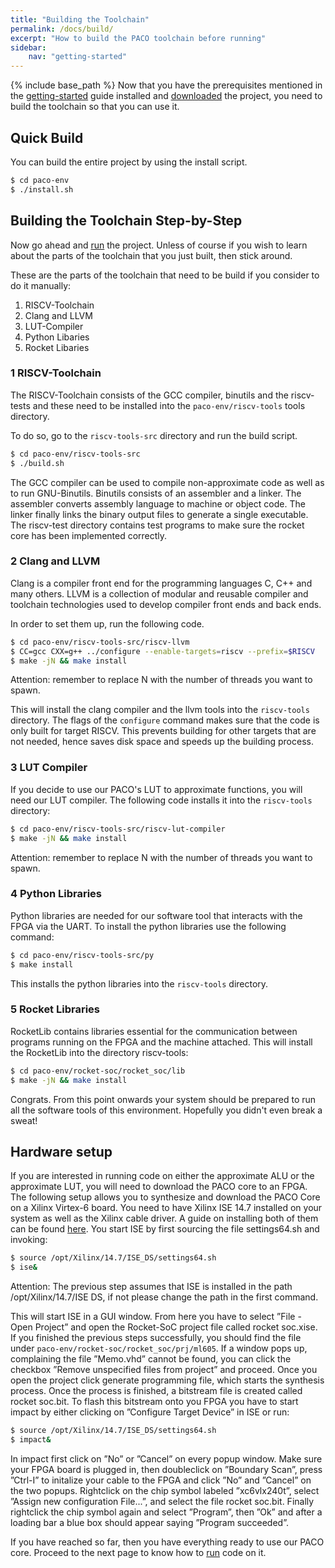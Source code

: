 ```yaml
---
title: "Building the Toolchain"
permalink: /docs/build/
excerpt: "How to build the PACO toolchain before running"
sidebar:
    nav: "getting-started"
---
```


{% include base_path %}
Now that you have the prerequisites mentioned in the [getting-started](https://paco-cpu.github.io/paco-cpu/docs/getting-started/) guide installed and [downloaded](https://paco-cpu.github.io/paco-cpu/docs/download/) the project, you need to build the toolchain so that you can use it.

## Quick Build

You can build the entire project by using the install script.

```bash
$ cd paco-env
$ ./install.sh
```

## Building the Toolchain Step-by-Step

Now go ahead and [run](https://paco-cpu.github.io/paco-cpu/docs/run/) the project. Unless of course if you wish to learn about the parts of the toolchain that you just built, then stick around. 

These are the parts of the toolchain that need to be build if you consider to do it manually:

1. RISCV-Toolchain
2. Clang and LLVM
3. LUT-Compiler
4. Python Libaries
5. Rocket Libaries

### 1 RISCV-Toolchain

The RISCV-Toolchain consists of the GCC compiler, binutils and the riscv-tests and these
need to be installed into the `paco-env/riscv-tools` tools directory.

To do so, go to the `riscv-tools-src` directory and run the build script.  

```bash
$ cd paco-env/riscv-tools-src
$ ./build.sh
```  

The GCC compiler can be used to compile non-approximate code as well as to run GNU-Binutils. Binutils consists of an assembler and a linker. The assembler converts assembly language to machine or object code. The linker finally links the binary output files to generate a single executable. The riscv-test directory contains test programs to make sure the rocket core has been implemented correctly. 

### 2 Clang and LLVM

Clang is a compiler front end for the programming languages C, C++ and many others. LLVM is a collection of modular and reusable compiler and toolchain technologies used to develop compiler front ends and back ends. 

In order to set them up, run the following code.   

```bash
$ cd paco-env/riscv-tools-src/riscv-llvm
$ CC=gcc CXX=g++ ../configure --enable-targets=riscv --prefix=$RISCV
$ make -jN && make install
```  
Attention: remember to replace N with the number of threads you want to spawn.

This will install the clang compiler and the llvm tools into the `riscv-tools` directory.
The flags of the `configure` command makes sure that the code is only built for target RISCV. This prevents building for other targets that are not needed, hence saves disk space and speeds up the building process.

### 3 LUT Compiler
If you decide to use our PACO's LUT to approximate functions, you will need our LUT compiler. The following code installs it into the `riscv-tools` directory:  

```bash
$ cd paco-env/riscv-tools-src/riscv-lut-compiler
$ make -jN && make install
```  
Attention: remember to replace N with the number of threads you want to spawn.

### 4 Python Libraries

Python libraries are needed for our software tool that interacts with the FPGA via the UART. To install the python libraries use the following command:

```bash
$ cd paco-env/riscv-tools-src/py
$ make install
```
This installs the python libraries into the `riscv-tools` directory.

### 5 Rocket Libraries

RocketLib contains libraries essential for the communication between programs running on the FPGA and the machine attached. This will install the RocketLib into the directory riscv-tools:

```bash
$ cd paco-env/rocket-soc/rocket_soc/lib
$ make -jN && make install
```   

Congrats. From this point onwards your system should be prepared to run all the software tools of this
environment. Hopefully you didn't even break a sweat!

## Hardware setup

If you are interested in running code on either the approximate ALU or the approximate LUT, you will need to download the PACO core to an FPGA. The following setup allows you to synthesize and download the PACO Core on a Xilinx Virtex-6 board. You need to have Xilinx ISE 14.7 installed on your system as well as the Xilinx cable driver. A guide on installing both of them can be found [here](http://www.george-smart.co.uk/wiki/Xilinx_JTAG_Linux). You start ISE by first sourcing the file settings64.sh and invoking:

```bash
$ source /opt/Xilinx/14.7/ISE_DS/settings64.sh
$ ise&
```  

Attention: The previous step assumes that ISE is installed in the path /opt/Xilinx/14.7/ISE DS, if not please change the path in the first command.

This will start ISE in a GUI window. From here you have to select ”File - Open
Project” and open the Rocket-SoC project file called rocket soc.xise. If you finished the previous steps successfully, you should find the file under `paco-env/rocket-soc/rocket_soc/prj/ml605`. If a window pops
up, complaining the file ”Memo.vhd” cannot be found, you can click the checkbox ”Remove
unspecified files from project” and proceed. Once you open the project click generate
programming file, which starts the synthesis process. Once the process is finished, a
bitstream file is created called rocket soc.bit.
To flash this bitstream onto you FPGA you have to start impact by either clicking on
”Configure Target Device” in ISE or run:

```bash
$ source /opt/Xilinx/14.7/ISE_DS/settings64.sh
$ impact&
```

In impact first click on ”No” or ”Cancel” on every popup window. Make sure your FPGA board is plugged in, then doubleclick on
”Boundary Scan”, press ”Ctrl-I” to initalize your cable to the FPGA and click ”No” and
”Cancel” on the two popups. Rightclick on the chip symbol labeled ”xc6vlx240t”, select
”Assign new configuration File...”, and select the file rocket soc.bit. Finally rightclick
the chip symbol again and select ”Program”, then ”Ok” and after a loading bar a blue
box should appear saying ”Program succeeded”.

If you have reached so far, then you have everything ready to use our PACO core. Proceed to the next page to know how to [run](https://paco-cpu.github.io/paco-cpu/docs/run/) code on it.

